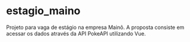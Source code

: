 # estagio_maino
 Projeto para vaga de estágio na empresa Mainô. A proposta consiste em acessar os dados através da API PokeAPI utilizando Vue.
